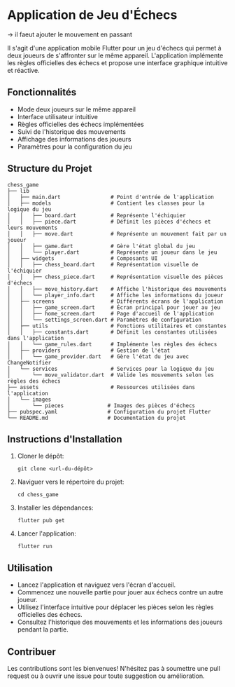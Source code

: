 # Application de Jeu d'Échecs

-> il faeut ajouter le mouvement en passant

Il s'agit d'une application mobile Flutter pour un jeu d'échecs qui permet à deux joueurs de s'affronter sur le même appareil. L'application implémente les règles officielles des échecs et propose une interface graphique intuitive et réactive.

## Fonctionnalités

- Mode deux joueurs sur le même appareil
- Interface utilisateur intuitive
- Règles officielles des échecs implémentées
- Suivi de l'historique des mouvements
- Affichage des informations des joueurs
- Paramètres pour la configuration du jeu

## Structure du Projet

```
chess_game
├── lib
│   ├── main.dart                # Point d'entrée de l'application
│   ├── models                   # Contient les classes pour la logique du jeu
│   │   ├── board.dart           # Représente l'échiquier
│   │   ├── piece.dart           # Définit les pièces d'échecs et leurs mouvements
│   │   ├── move.dart            # Représente un mouvement fait par un joueur
│   │   ├── game.dart            # Gère l'état global du jeu
│   │   └── player.dart          # Représente un joueur dans le jeu
│   ├── widgets                  # Composants UI
│   │   ├── chess_board.dart     # Représentation visuelle de l'échiquier
│   │   ├── chess_piece.dart     # Représentation visuelle des pièces d'échecs
│   │   ├── move_history.dart    # Affiche l'historique des mouvements
│   │   └── player_info.dart     # Affiche les informations du joueur
│   ├── screens                  # Différents écrans de l'application
│   │   ├── game_screen.dart     # Écran principal pour jouer au jeu
│   │   ├── home_screen.dart     # Page d'accueil de l'application
│   │   └── settings_screen.dart # Paramètres de configuration
│   ├── utils                    # Fonctions utilitaires et constantes
│   │   ├── constants.dart       # Définit les constantes utilisées dans l'application
│   │   └── game_rules.dart      # Implémente les règles des échecs
│   ├── providers                # Gestion de l'état
│   │   └── game_provider.dart   # Gère l'état du jeu avec ChangeNotifier
│   └── services                 # Services pour la logique du jeu
│       └── move_validator.dart  # Valide les mouvements selon les règles des échecs
├── assets                       # Ressources utilisées dans l'application
│   └── images
│       └── pieces              # Images des pièces d'échecs
├── pubspec.yaml                # Configuration du projet Flutter
└── README.md                   # Documentation du projet
```

## Instructions d'Installation

1. Cloner le dépôt:
   ```
   git clone <url-du-dépôt>
   ```

2. Naviguer vers le répertoire du projet:
   ```
   cd chess_game
   ```

3. Installer les dépendances:
   ```
   flutter pub get
   ```

4. Lancer l'application:
   ```
   flutter run
   ```

## Utilisation

- Lancez l'application et naviguez vers l'écran d'accueil.
- Commencez une nouvelle partie pour jouer aux échecs contre un autre joueur.
- Utilisez l'interface intuitive pour déplacer les pièces selon les règles officielles des échecs.
- Consultez l'historique des mouvements et les informations des joueurs pendant la partie.

## Contribuer

Les contributions sont les bienvenues! N'hésitez pas à soumettre une pull request ou à ouvrir une issue pour toute suggestion ou amélioration.